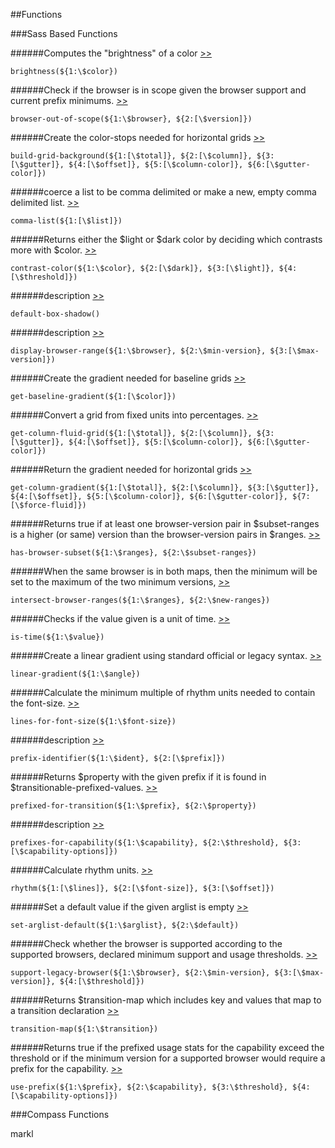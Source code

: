 ##Functions

###Sass Based Functions

######Computes the "brightness" of a color [>>](http://compass-style.org/reference/compass/utilities/color/brightness/#function-brightness)

```compass
brightness(${1:\$color})
```

######Check if the browser is in scope given the browser support and current prefix minimums. [>>](http://compass-style.org/reference/compass/support/#function-browser-out-of-scope)

```compass
browser-out-of-scope(${1:\$browser}, ${2:[\$version]})
```

######Create the color-stops needed for horizontal grids [>>](http://compass-style.org/reference/compass/layout/grid_background/#function-build-grid-background)

```compass
build-grid-background(${1:[\$total]}, ${2:[\$column]}, ${3:[\$gutter]}, ${4:[\$offset]}, ${5:[\$column-color]}, ${6:[\$gutter-color]})
```

######coerce a list to be comma delimited or make a new, empty comma delimited list. [>>](http://compass-style.org/reference/compass/support/#function-comma-list)

```compass
comma-list(${1:[\$list]})
```

######Returns either the $light or $dark color by deciding which contrasts more with $color. [>>](http://compass-style.org/reference/compass/utilities/color/contrast/#function-contrast-color)

```compass
contrast-color(${1:\$color}, ${2:[\$dark]}, ${3:[\$light]}, ${4:[\$threshold]})
```

######description [>>](http://compass-style.org/reference/compass/css3/box_shadow/#function-default-box-shadow)

```compass
default-box-shadow()
```

######description [>>](http://compass-style.org/reference/compass/support/#function-display-browser-range)

```compass
display-browser-range(${1:\$browser}, ${2:\$min-version}, ${3:[\$max-version]})
```

######Create the gradient needed for baseline grids [>>](http://compass-style.org/reference/compass/layout/grid_background/#function-get-baseline-gradient)

```compass
get-baseline-gradient(${1:[\$color]})
```

######Convert a grid from fixed units into percentages. [>>](http://compass-style.org/reference/compass/layout/grid_background/#function-get-column-fluid-grid)

```compass
get-column-fluid-grid(${1:[\$total]}, ${2:[\$column]}, ${3:[\$gutter]}, ${4:[\$offset]}, ${5:[\$column-color]}, ${6:[\$gutter-color]})
```

######Return the gradient needed for horizontal grids [>>](http://compass-style.org/reference/compass/layout/grid_background/#function-get-column-gradient)

```compass
get-column-gradient(${1:[\$total]}, ${2:[\$column]}, ${3:[\$gutter]}, ${4:[\$offset]}, ${5:[\$column-color]}, ${6:[\$gutter-color]}, ${7:[\$force-fluid]})
```

######Returns true if at least one browser-version pair in $subset-ranges is a higher (or same) version than the browser-version pairs in $ranges. [>>](http://compass-style.org/reference/compass/support/#function-has-browser-subset)

```compass
has-browser-subset(${1:\$ranges}, ${2:\$subset-ranges})
```

######When the same browser is in both maps, then the minimum will be set to the maximum of the two minimum versions, [>>](http://compass-style.org/reference/compass/support/#function-intersect-browser-ranges)

```compass
intersect-browser-ranges(${1:\$ranges}, ${2:\$new-ranges})
```

######Checks if the value given is a unit of time. [>>](http://compass-style.org/reference/compass/css3/transition/#function-is-time)

```compass
is-time(${1:\$value})
```

######Create a linear gradient using standard official or legacy syntax. [>>](http://compass-style.org/reference/compass/css3/images/#function-linear-gradient)

```compass
linear-gradient(${1:\$angle})
```

######Calculate the minimum multiple of rhythm units needed to contain the font-size. [>>](http://compass-style.org/reference/compass/typography/vertical_rhythm/#function-lines-for-font-size)

```compass
lines-for-font-size(${1:\$font-size})
```

######description [>>](http://compass-style.org/reference/compass/support/#function-prefix-identifier)

```compass
prefix-identifier(${1:\$ident}, ${2:[\$prefix]})
```

######Returns $property with the given prefix if it is found in $transitionable-prefixed-values. [>>](http://compass-style.org/reference/compass/css3/transition/#function-prefixed-for-transition)

```compass
prefixed-for-transition(${1:\$prefix}, ${2:\$property})
```

######description [>>](http://compass-style.org/reference/compass/support/#function-prefixes-for-capability)

```compass
prefixes-for-capability(${1:\$capability}, ${2:\$threshold}, ${3:[\$capability-options]})
```

######Calculate rhythm units. [>>](http://compass-style.org/reference/compass/typography/vertical_rhythm/#function-rhythm)

```compass
rhythm(${1:[\$lines]}, ${2:[\$font-size]}, ${3:[\$offset]})
```

######Set a default value if the given arglist is empty [>>](http://compass-style.org/reference/compass/support/#function-set-arglist-default)

```compass
set-arglist-default(${1:\$arglist}, ${2:\$default})
```

######Check whether the browser is supported according to the supported browsers, declared minimum support and usage thresholds. [>>](http://compass-style.org/reference/compass/support/#function-support-legacy-browser)

```compass
support-legacy-browser(${1:\$browser}, ${2:\$min-version}, ${3:[\$max-version]}, ${4:[\$threshold]})
```

######Returns $transition-map which includes key and values that map to a transition declaration [>>](http://compass-style.org/reference/compass/css3/transition/#function-transition-map)

```compass
transition-map(${1:\$transition})
```

######Returns true if the prefixed usage stats for the capability exceed the threshold or if the minimum version for a supported browser would require a prefix for the capability. [>>](http://compass-style.org/reference/compass/support/#function-use-prefix)

```compass
use-prefix(${1:\$prefix}, ${2:\$capability}, ${3:\$threshold}, ${4:[\$capability-options]})
```

###Compass Functions

markl